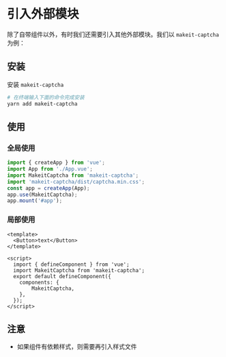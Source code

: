 # 引入外部模块

除了自带组件以外，有时我们还需要引入其他外部模块。我们以 `makeit-captcha` 为例：

## 安装

安装 `makeit-captcha`

```bash
# 在终端输入下面的命令完成安装
yarn add makeit-captcha
```

## 使用

### 全局使用

```ts
import { createApp } from 'vue';
import App from './App.vue';
import MakeitCaptcha from 'makeit-captcha';
import 'makeit-captcha/dist/captcha.min.css';
const app = createApp(App);
app.use(MakeitCaptcha);
app.mount('#app');
```

### 局部使用

```vue
<template>
  <Button>text</Button>
</template>

<script>
  import { defineComponent } from 'vue';
  import MakeitCaptcha from 'makeit-captcha';
  export default defineComponent({
    components: { 
        MakeitCaptcha,
    },
  });
</script>
```

## 注意

- 如果组件有依赖样式，则需要再引入样式文件

